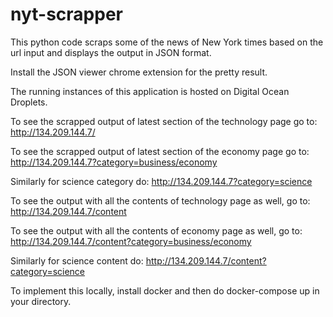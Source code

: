 # nyt-scrapper
This python code scraps some of the news of New York times based on the url input and displays the output in JSON format.

Install the JSON viewer chrome extension for the pretty result.

The running instances of this application is hosted on Digital Ocean Droplets.

To see the scrapped output of latest section of the technology page go to:
http://134.209.144.7/

To see the scrapped output of latest section of the economy page go to:
http://134.209.144.7?category=business/economy

Similarly for science category do:
http://134.209.144.7?category=science

To see the output with all the contents of technology page as well, go to:
http://134.209.144.7/content

To see the output with all the contents of economy page as well, go to:
http://134.209.144.7/content?category=business/economy

Similarly for science content do:
http://134.209.144.7/content?category=science

To implement this locally, install docker and then do docker-compose up in your directory.
